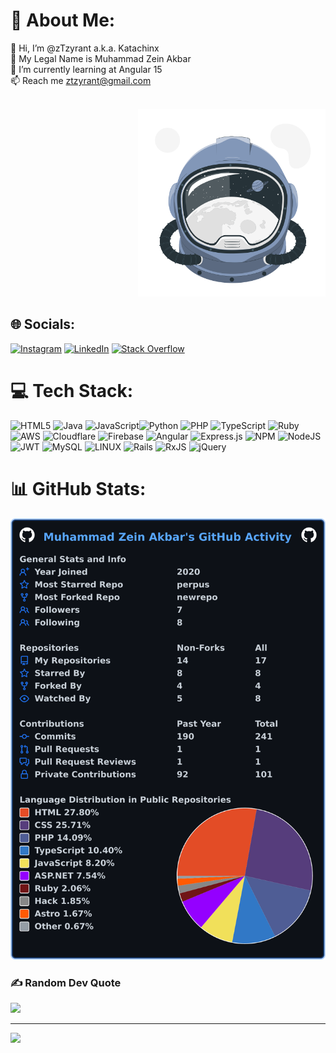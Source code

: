 # 💫 About Me:
👋 Hi, I’m @zTzyrant a.k.a. Katachinx<br>👀 My Legal Name is Muhammad Zein Akbar<br>🌱 I’m currently learning at Angular 15<br>📫 Reach me ztzyrant@gmail.com<br><br>
<div align="right">
<img src="images/Astronaut-helmet-pana.svg" height="300" alt="Astronaut"/>
</div>

## 🌐 Socials:

[![Instagram](https://img.shields.io/badge/Instagram-%23E4405F.svg?style=for-the-badge&logo=Instagram&logoColor=white)](https://instagram.com/me.zein_) [![LinkedIn](https://img.shields.io/badge/LinkedIn-%230077B5.svg?style=for-the-badge&logo=linkedin&logoColor=white)](https://linkedin.com/in/ztzyrant) [![Stack Overflow](https://img.shields.io/badge/-Stackoverflow-FE7A16?style=for-the-badge&logo=stack-overflow&logoColor=white)](https://stackoverflow.com/users/13197639)

# 💻 Tech Stack:

![HTML5](https://img.shields.io/badge/html5-%23E34F26.svg?style=for-the-badge&logo=html5&logoColor=white) ![Java](https://img.shields.io/badge/java-%23ED8B00.svg?style=for-the-badge&logo=java&logoColor=white) ![JavaScript](https://img.shields.io/badge/javascript-%23323330.svg?style=for-the-badge&logo=javascript&logoColor=%23F7DF1E)![Python](https://img.shields.io/badge/python-3670A0?style=for-the-badge&logo=python&logoColor=ffdd54) ![PHP](https://img.shields.io/badge/php-%23777BB4.svg?style=for-the-badge&logo=php&logoColor=white) ![TypeScript](https://img.shields.io/badge/typescript-%23007ACC.svg?style=for-the-badge&logo=typescript&logoColor=white) ![Ruby](https://img.shields.io/badge/ruby-%23CC342D.svg?style=for-the-badge&logo=ruby&logoColor=white) ![AWS](https://img.shields.io/badge/AWS-%23FF9900.svg?style=for-the-badge&logo=amazon-aws&logoColor=white) ![Cloudflare](https://img.shields.io/badge/Cloudflare-F38020?style=for-the-badge&logo=Cloudflare&logoColor=white) ![Firebase](https://img.shields.io/badge/firebase-%23039BE5.svg?style=for-the-badge&logo=firebase) ![Angular](https://img.shields.io/badge/angular-%23DD0031.svg?style=for-the-badge&logo=angular&logoColor=white) ![Express.js](https://img.shields.io/badge/express.js-%23404d59.svg?style=for-the-badge&logo=express&logoColor=%2361DAFB) ![NPM](https://img.shields.io/badge/NPM-%23000000.svg?style=for-the-badge&logo=npm&logoColor=white) ![NodeJS](https://img.shields.io/badge/node.js-6DA55F?style=for-the-badge&logo=node.js&logoColor=white) ![JWT](https://img.shields.io/badge/JWT-black?style=for-the-badge&logo=JSON%20web%20tokens) ![MySQL](https://img.shields.io/badge/mysql-%2300f.svg?style=for-the-badge&logo=mysql&logoColor=white) ![LINUX](https://img.shields.io/badge/Linux-FCC624?style=for-the-badge&logo=linux&logoColor=black) ![Rails](https://img.shields.io/badge/rails-%23CC0000.svg?style=for-the-badge&logo=ruby-on-rails&logoColor=white) ![RxJS](https://img.shields.io/badge/rxjs-%23B7178C.svg?style=for-the-badge&logo=reactivex&logoColor=white) ![jQuery](https://img.shields.io/badge/jquery-%230769AD.svg?style=for-the-badge&logo=jquery&logoColor=white)

# 📊 GitHub Stats:

<div align="center">
<img src="images/userstats.svg" alt="My user statistics"/>
</div>

### ✍️ Random Dev Quote

![](https://quotes-github-readme.vercel.app/api?type=horizontal&theme=tokyonight)

---

[![](https://visitcount.itsvg.in/api?id=zTzyrant&icon=5&color=12)](https://visitcount.itsvg.in)

<!-- Proudly created with GPRM ( https://gprm.itsvg.in ) -->
